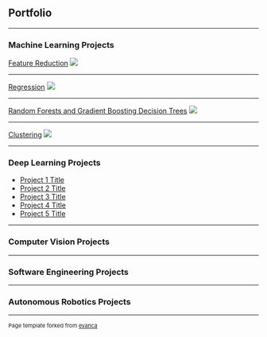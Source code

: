 ## Portfolio

---

### Machine Learning Projects 

[Feature Reduction](/feature_reduction)
<img src="images/dummy_thumbnail.jpg?raw=true"/>

---
[Regression](/pdf/sample_presentation.pdf)
<img src="images/dummy_thumbnail.jpg?raw=true"/>

---
[Random Forests and Gradient Boosting Decision Trees](http://example.com/)
<img src="images/dummy_thumbnail.jpg?raw=true"/>

---
[Clustering](http://example.com/)
<img src="images/dummy_thumbnail.jpg?raw=true"/>

---

### Deep Learning Projects

- [Project 1 Title](http://example.com/)
- [Project 2 Title](http://example.com/)
- [Project 3 Title](http://example.com/)
- [Project 4 Title](http://example.com/)
- [Project 5 Title](http://example.com/)

---

### Computer Vision Projects

---

### Software Engineering Projects

---

### Autonomous Robotics Projects

---
<p style="font-size:11px">Page template forked from <a href="https://github.com/evanca/quick-portfolio">evanca</a></p>
<!-- Remove above link if you don't want to attibute -->

